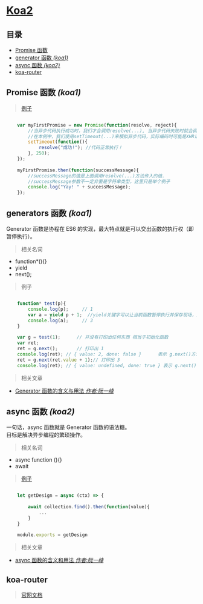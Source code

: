 # [Koa2](https://github.com/koajs/koa)

## 目录

* [Promise 函数](#001)
* [generator 函数 *(koa1)*](#00)
* [async 函数 *(koa2)*](#01)
* [koa-router](#02)

## <div id="001">Promise 函数 *(koa1)*</div>


> [例子](https://developer.mozilla.org/zh-CN/docs/Web/JavaScript/Reference/Global_Objects/Promise)  

```JavaScript

	var myFirstPromise = new Promise(function(resolve, reject){
	    //当异步代码执行成功时，我们才会调用resolve(...), 当异步代码失败时就会调用reject(...)
	    //在本例中，我们使用setTimeout(...)来模拟异步代码，实际编码时可能是XHR请求或是HTML5的一些API方法.
	    setTimeout(function(){
	        resolve("成功!"); //代码正常执行！
	    }, 250);
	});
	
	myFirstPromise.then(function(successMessage){
	    //successMessage的值是上面调用resolve(...)方法传入的值.
	    //successMessage参数不一定非要是字符串类型，这里只是举个例子
	    console.log("Yay! " + successMessage);
	});

```




## <div id="00">generators 函数 *(koa1)*</div>

Generator 函数是协程在 ES6 的实现，最大特点就是可以交出函数的执行权（即暂停执行）。

> 相关名词  

* function*(){}
* yield
* next();

> 例子  

```JavaScript

	function* test(p){
	    console.log(p);     // 1
	    var a = yield p + 1;  //yield关键字可以让当前函数暂停执行并保存现场，并跳出到调用此函数的代码处继续执行。
	    console.log(a);     // 3
	}
	
	var g = test(1);      // 并没有打印出任何东西 相当于初始化函数
	var ret;
	ret = g.next();       // 打印出 1
	console.log(ret); // { value: 2, done: false }      表示 g.next()方法返回了一个对象
	ret = g.next(ret.value + 1);// 打印出 3
	console.log(ret); // { value: undefined, done: true } 表示 g.next()方法返回了一个新对象

```

> 相关文章  

* [Generator 函数的含义与用法 *作者:阮一峰*](http://www.ruanyifeng.com/blog/2015/04/generator.html)




## <div id="01">async 函数 *(koa2)*</div>

一句话，async 函数就是 Generator 函数的语法糖。  
目标是解决异步编程的繁琐操作。

> 相关名词  

* async function (){}
* await


> [例子](https://github.com/cwwjie/myWeb-Server/blob/master/controllers/Home/getDesign.js)  

```JavaScript

	let getDesign = async (ctx) => {
	
		await collection.find().then(function(value){
			...
		}
	}
	
	module.exports = getDesign

```


> 相关文章  

* [async 函数的含义和用法 *作者:阮一峰*](http://www.ruanyifeng.com/blog/2015/04/generator.html)



## <div id="02">koa-router</div>

> [官网文档](https://github.com/alexmingoia/koa-router)











